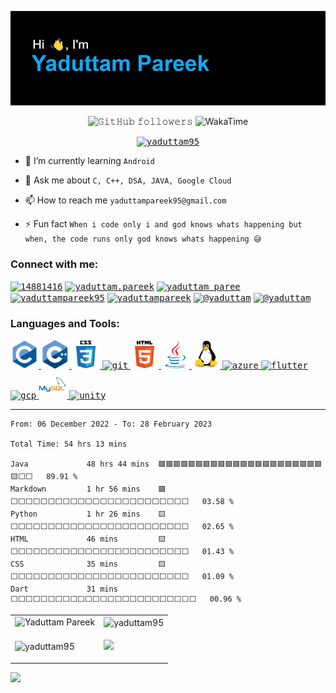 <p align="center"> <kbd><img src="/header.png" alt="yaduttam95" /></kbd> </p>

<!--<p align="center"> <a href="https://holopin.io/@yaduttam95"><kbd><img src="https://holopin.me/yaduttam95" alt="yaduttam95" /></kbd></a> </p>-->

<p align="center"> <img alt="𝙶𝚒𝚝𝙷𝚞𝚋 𝚏𝚘𝚕𝚕𝚘𝚠𝚎𝚛𝚜" src="https://img.shields.io/github/followers/Yaduttam95?label=Followers&style=social"> <img alt="WakaTime" src="https://wakatime.com/badge/user/0b9a96bb-9797-462f-995c-51496524b4fc.svg"></p>

<p align="center">
    <a href="https://github.com/ryo-ma/github-profile-trophy"><kbd><img src="https://github-profile-trophy.vercel.app/?username=yaduttam95&theme=onedark&row=10&column=4&margin-w=15&margin-h=15" alt="yaduttam95" /></kbd></a></td>
</p>

- 🌱 I’m currently learning ```Android```

- 💬 Ask me about ```C, C++, DSA, JAVA, Google Cloud```

- 📫 How to reach me ```yaduttampareek95@gmail.com```

- ⚡ Fun fact ```When i code only i and god knows whats happening but when, the code runs only god knows whats happening 😅```

<h3 align="left">Connect with me:</h3>
<p align="left">
<a href="https://stackoverflow.com/users/14881416" target="blank"><kbd><img align="center" src="https://raw.githubusercontent.com/rahuldkjain/github-profile-readme-generator/master/src/images/icons/Social/stack-overflow.svg" alt="14881416" height="40" width="40" /></kbd></a>
<a href="https://instagram.com/yaduttampareek" target="blank"><kbd><img align="center" src="https://raw.githubusercontent.com/rahuldkjain/github-profile-readme-generator/master/src/images/icons/Social/instagram.svg" alt="yaduttam.pareek" height="40" width="40" /></kbd></a>
<a href="https://www.codechef.com/users/yaduttam_paree" target="blank"><kbd><img align="center" src="https://cdn.jsdelivr.net/npm/simple-icons@3.1.0/icons/codechef.svg" alt="yaduttam_paree" height="40" width="40" /></kbd></a>
<a href="https://www.hackerrank.com/yaduttampareek95" target="blank"><kbd><img align="center" src="https://raw.githubusercontent.com/rahuldkjain/github-profile-readme-generator/master/src/images/icons/Social/hackerrank.svg" alt="yaduttampareek95" height="40" width="40" /></kbd></a>
<a href="https://codeforces.com/profile/yaduttampareek" target="blank"><kbd><img align="center" src="https://raw.githubusercontent.com/rahuldkjain/github-profile-readme-generator/master/src/images/icons/Social/codeforces.svg" alt="yaduttampareek" height="40" width="40" /></kbd></a>
<a href="https://medium.com/@yaduttampareek95" target="blank"><kbd><img align="center" src="https://user-images.githubusercontent.com/76194423/201471200-4ce758ad-18bc-46e8-a689-1d18027aabb0.png" alt="@yaduttam" height="40" width="40" /></kbd></a>
<a href="https://www.hackerearth.com/@yaduttam" target="blank"><kbd><img align="center" src="https://raw.githubusercontent.com/rahuldkjain/github-profile-readme-generator/master/src/images/icons/Social/hackerearth.svg" alt="@yaduttam" height="40" width="40" /></kbd></a>
</p>

<h3 align="left">Languages and Tools:</h3>
<p align="left"> <a href="https://www.cprogramming.com/" target="_blank" rel="noreferrer"> <kbd><img src="https://raw.githubusercontent.com/devicons/devicon/master/icons/c/c-original.svg" alt="c" width="45" height="45"/></kbd> </a> <a href="https://www.w3schools.com/cpp/" target="_blank" rel="noreferrer"> <kbd><img src="https://raw.githubusercontent.com/devicons/devicon/master/icons/cplusplus/cplusplus-original.svg" alt="cplusplus" width="45" height="45"/></kbd> </a> <a href="https://www.w3schools.com/css/" target="_blank" rel="noreferrer"> <kbd><img src="https://raw.githubusercontent.com/devicons/devicon/master/icons/css3/css3-original-wordmark.svg" alt="css3" width="45" height="45"/></kbd> </a> <a href="https://git-scm.com/" target="_blank" rel="noreferrer"> <kbd><img src="https://www.vectorlogo.zone/logos/git-scm/git-scm-icon.svg" alt="git" width="45" height="45"/></kbd> </a> <a href="https://www.w3.org/html/" target="_blank" rel="noreferrer"> <kbd><img src="https://raw.githubusercontent.com/devicons/devicon/master/icons/html5/html5-original-wordmark.svg" alt="html5" width="45" height="45"/></kbd> </a> <a href="https://www.java.com" target="_blank" rel="noreferrer"> <kbd><img src="https://raw.githubusercontent.com/devicons/devicon/master/icons/java/java-original.svg" alt="java" width="45" height="45"/></kbd> </a> <a href="https://www.linux.org/" target="_blank" rel="noreferrer"> <kbd><img src="https://raw.githubusercontent.com/devicons/devicon/master/icons/linux/linux-original.svg" alt="linux" width="45" height="45"/></kbd> </a> <a href="https://azure.microsoft.com/en-in/" target="_blank" rel="noreferrer"> <kbd><img src="https://www.vectorlogo.zone/logos/microsoft_azure/microsoft_azure-icon.svg" alt="azure" width="45" height="45"/></kbd> </a> <a href="https://flutter.dev" target="_blank" rel="noreferrer"> <kbd><img src="https://www.vectorlogo.zone/logos/flutterio/flutterio-icon.svg" alt="flutter" width="45" height="45"/></kbd> </a> <a href="https://cloud.google.com" target="_blank" rel="noreferrer"> <kbd><img src="https://www.vectorlogo.zone/logos/google_cloud/google_cloud-icon.svg" alt="gcp" width="45" height="45"/></kbd> </a>  <a href="https://www.mysql.com/" target="_blank" rel="noreferrer"> <kbd><img src="https://raw.githubusercontent.com/devicons/devicon/master/icons/mysql/mysql-original-wordmark.svg" alt="mysql" width="45" height="45"/></kbd> </a> <a href="https://unity.com/" target="_blank" rel="noreferrer"> <kbd><img src="https://www.vectorlogo.zone/logos/unity3d/unity3d-icon.svg" alt="unity" width="45" height="45"/></kbd> </a> </p>

---
<!-- [![Sparkline](https://stars.medv.io/Yaduttam95/Yaduttam95.svg)](https://stars.medv.io/Yaduttam95/Yaduttam95)

<div align="center">
<img align="center" src="https://readme-jokes.vercel.app/api?theme=vue?" alt="yaduttam95" />
</div>
-->

<!--START_SECTION:waka-->

```text
From: 06 December 2022 - To: 28 February 2023

Total Time: 54 hrs 13 mins

Java             48 hrs 44 mins  🟩🟩🟩🟩🟩🟩🟩🟩🟩🟩🟩🟩🟩🟩🟩🟩🟩🟩🟩🟩🟩🟩🟨⬜⬜   89.91 %
Markdown         1 hr 56 mins    🟩⬜⬜⬜⬜⬜⬜⬜⬜⬜⬜⬜⬜⬜⬜⬜⬜⬜⬜⬜⬜⬜⬜⬜⬜   03.58 %
Python           1 hr 26 mins    🟨⬜⬜⬜⬜⬜⬜⬜⬜⬜⬜⬜⬜⬜⬜⬜⬜⬜⬜⬜⬜⬜⬜⬜⬜   02.65 %
HTML             46 mins         🟨⬜⬜⬜⬜⬜⬜⬜⬜⬜⬜⬜⬜⬜⬜⬜⬜⬜⬜⬜⬜⬜⬜⬜⬜   01.43 %
CSS              35 mins         🟨⬜⬜⬜⬜⬜⬜⬜⬜⬜⬜⬜⬜⬜⬜⬜⬜⬜⬜⬜⬜⬜⬜⬜⬜   01.09 %
Dart             31 mins         ⬜⬜⬜⬜⬜⬜⬜⬜⬜⬜⬜⬜⬜⬜⬜⬜⬜⬜⬜⬜⬜⬜⬜⬜⬜   00.96 %
```

<!--END_SECTION:waka-->

<table>
   <tr>
      <td><img src="https://github-readme-stats.vercel.app/api?username=Yaduttam95&include_all_commits=true&count_private=true&show_icons=true&line_height=24&title_color=1363DF&icon_color=47B5FF&text_color=DFF6FF&bg_color=0,000000,130F40" alt="Yaduttam Pareek" />
         <td><img align="center" src="https://github-readme-streak-stats.herokuapp.com/?user=yaduttam95&theme=dark&line_height=23" alt="yaduttam95" /></td>
   </tr>
<tr>
  <td>
<p><img align="center" src="https://github-readme-stats.vercel.app/api/top-langs/?username=Yaduttam95&show_icons=true&locale=en&layout=compact&title_color=7A7ADB&icon_color=2234AE&text_color=D3D3D3&bg_color=0,000000,130F40" alt="yaduttam95" width="500" height="150"/></p>
    </td>
  <td><img src="https://wakatime.com/share/@yaduttam95/4b1ab3f2-2b69-45bd-af50-49b8358d6ae7.svg" height="150"></td>
  </tr>
</table>
<p><kbd><img src="https://github-readme-activity-graph.cyclic.app/graph?username=Yaduttam95&theme=react-dark"></kbd></p>
